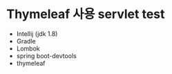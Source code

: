 # Thymeleaf 사용 servlet test
- Intellij (jdk 1.8)
- Gradle
- Lombok
- spring boot-devtools
- thymeleaf
